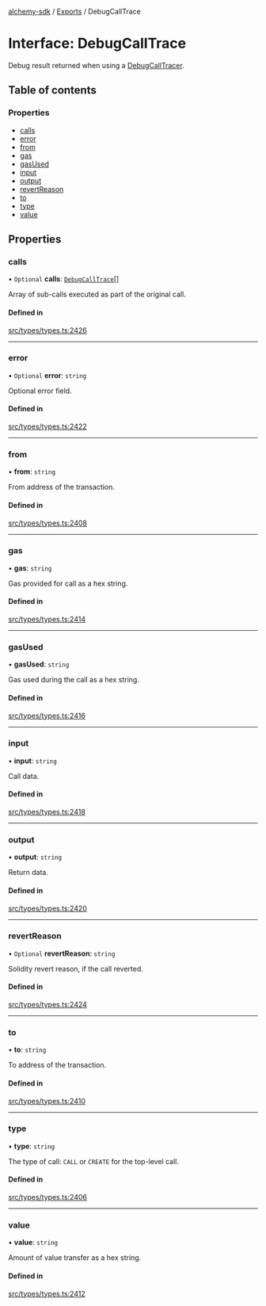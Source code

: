 [alchemy-sdk](../README.md) / [Exports](../modules.md) / DebugCallTrace

# Interface: DebugCallTrace

Debug result returned when using a [DebugCallTracer](DebugCallTracer.md).

## Table of contents

### Properties

- [calls](DebugCallTrace.md#calls)
- [error](DebugCallTrace.md#error)
- [from](DebugCallTrace.md#from)
- [gas](DebugCallTrace.md#gas)
- [gasUsed](DebugCallTrace.md#gasused)
- [input](DebugCallTrace.md#input)
- [output](DebugCallTrace.md#output)
- [revertReason](DebugCallTrace.md#revertreason)
- [to](DebugCallTrace.md#to)
- [type](DebugCallTrace.md#type)
- [value](DebugCallTrace.md#value)

## Properties

### calls

• `Optional` **calls**: [`DebugCallTrace`](DebugCallTrace.md)[]

Array of sub-calls executed as part of the original call.

#### Defined in

[src/types/types.ts:2426](https://github.com/alchemyplatform/alchemy-sdk-js/blob/a8bc079/src/types/types.ts#L2426)

___

### error

• `Optional` **error**: `string`

Optional error field.

#### Defined in

[src/types/types.ts:2422](https://github.com/alchemyplatform/alchemy-sdk-js/blob/a8bc079/src/types/types.ts#L2422)

___

### from

• **from**: `string`

From address of the transaction.

#### Defined in

[src/types/types.ts:2408](https://github.com/alchemyplatform/alchemy-sdk-js/blob/a8bc079/src/types/types.ts#L2408)

___

### gas

• **gas**: `string`

Gas provided for call as a hex string.

#### Defined in

[src/types/types.ts:2414](https://github.com/alchemyplatform/alchemy-sdk-js/blob/a8bc079/src/types/types.ts#L2414)

___

### gasUsed

• **gasUsed**: `string`

Gas used during the call as a hex string.

#### Defined in

[src/types/types.ts:2416](https://github.com/alchemyplatform/alchemy-sdk-js/blob/a8bc079/src/types/types.ts#L2416)

___

### input

• **input**: `string`

Call data.

#### Defined in

[src/types/types.ts:2418](https://github.com/alchemyplatform/alchemy-sdk-js/blob/a8bc079/src/types/types.ts#L2418)

___

### output

• **output**: `string`

Return data.

#### Defined in

[src/types/types.ts:2420](https://github.com/alchemyplatform/alchemy-sdk-js/blob/a8bc079/src/types/types.ts#L2420)

___

### revertReason

• `Optional` **revertReason**: `string`

Solidity revert reason, if the call reverted.

#### Defined in

[src/types/types.ts:2424](https://github.com/alchemyplatform/alchemy-sdk-js/blob/a8bc079/src/types/types.ts#L2424)

___

### to

• **to**: `string`

To address of the transaction.

#### Defined in

[src/types/types.ts:2410](https://github.com/alchemyplatform/alchemy-sdk-js/blob/a8bc079/src/types/types.ts#L2410)

___

### type

• **type**: `string`

The type of call: `CALL` or `CREATE` for the top-level call.

#### Defined in

[src/types/types.ts:2406](https://github.com/alchemyplatform/alchemy-sdk-js/blob/a8bc079/src/types/types.ts#L2406)

___

### value

• **value**: `string`

Amount of value transfer as a hex string.

#### Defined in

[src/types/types.ts:2412](https://github.com/alchemyplatform/alchemy-sdk-js/blob/a8bc079/src/types/types.ts#L2412)
